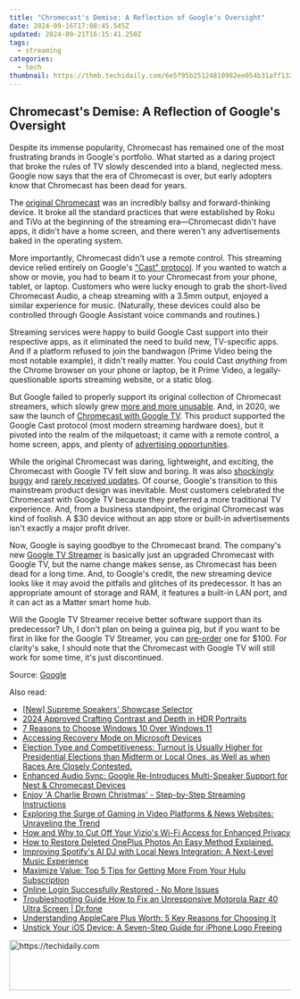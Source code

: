 ```yaml
---
title: "Chromecast's Demise: A Reflection of Google's Oversight"
date: 2024-09-16T17:08:45.545Z
updated: 2024-09-21T16:15:41.250Z
tags:
  - streaming
categories:
  - tech
thumbnail: https://thmb.techidaily.com/6e5f95b25124810982ee054b31aff132061c491b9479b9ba216941d7d9600153.jpg
---
```


## Chromecast's Demise: A Reflection of Google's Oversight

Despite its immense popularity, Chromecast has remained one of the most frustrating brands in Google's portfolio. What started as a daring project that broke the rules of TV slowly descended into a bland, neglected mess. Google now says that the era of Chromecast is over, but early adopters know that Chromecast has been dead for years.

 The [original Chromecast](https://facebook-record-videos.techidaily.com/updated-in-2024-everlasting-deactivation-tactics-against-youtubes-sneaky-snack/) was an incredibly ballsy and forward-thinking device. It broke all the standard practices that were established by Roku and TiVo at the beginning of the streaming era—Chromecast didn't have apps, it didn't have a home screen, and there weren't any advertisements baked in the operating system.

 More importantly, Chromecast didn't use a remote control. This streaming device relied entirely on Google's ["Cast" protocol](https://fox-boxes.techidaily.com/2024-approved-designing-dynamic-openings-that-resonate-with-audience/). If you wanted to watch a show or movie, you had to beam it to your Chromecast from your phone, tablet, or laptop. Customers who were lucky enough to grab the short-lived Chromecast Audio, a cheap streaming with a 3.5mm output, enjoyed a similar experience for music. (Naturally, these devices could also be controlled through Google Assistant voice commands and routines.)

 Streaming services were happy to build Google Cast support into their respective apps, as it eliminated the need to build new, TV-specific apps. And if a platform refused to join the bandwagon (Prime Video being the most notable example), it didn't really matter. You could Cast _anything_ from the Chrome browser on your phone or laptop, be it Prime Video, a legally-questionable sports streaming website, or a static blog.

 But Google failed to properly support its original collection of Chromecast streamers, which slowly grew [more and more unusable](https://instagram-video-recordings.techidaily.com/new-keeping-your-views-private-top-5-insta-tools/). And, in 2020, we saw the launch of [Chromecast with Google TV](https://fox-direct.techidaily.com/new-in-2024-break-free-from-periscope-unique-mobile-video-apps-for-smartphones/). This product supported the Google Cast protocol (most modern streaming hardware does), but it pivoted into the realm of the milquetoast; it came with a remote control, a home screen, apps, and plenty of [advertising opportunities](https://location-social.techidaily.com/edit-and-send-fake-location-on-telegram-for-your-honor-play-7t-in-3-ways-drfone-by-drfone-virtual-android/).

 While the original Chromecast was daring, lightweight, and exciting, the Chromecast with Google TV felt slow and boring. It was also [shockingly buggy](https://chromeunboxed.com/chromecast-google-tv-android-tv-storage-limits-8gb) and [rarely received updates](https://youtube-stream.techidaily.com/2024-approved-the-numbers-game-estimating-income-from-viral-content/). Of course, Google's transition to this mainstream product design was inevitable. Most customers celebrated the Chromecast with Google TV because they preferred a more traditional TV experience. And, from a business standpoint, the original Chromecast was kind of foolish. A $30 device without an app store or built-in advertisements isn't exactly a major profit driver.

 Now, Google is saying goodbye to the Chromecast brand. The company's new [Google TV Streamer](https://techidaily.com/how-to-upgrade-apple-iphone-13-to-the-latest-iosipados-version-drfone-by-drfone-ios-system-repair-ios-system-repair/) is basically just an upgraded Chromecast with Google TV, but the name change makes sense, as Chromecast has been dead for a long time. And, to Google's credit, the new streaming device looks like it may avoid the pitfalls and glitches of its predecessor. It has an appropriate amount of storage and RAM, it features a built-in LAN port, and it can act as a Matter smart home hub.

 Will the Google TV Streamer receive better software support than its predecessor? Uh, I don't plan on being a guinea pig, but if you want to be first in like for the Google TV Streamer, you can [pre-order](https://store.google.com/product/google%5Ftv%5Fstreamer?) one for $100\. For clarity's sake, I should note that the Chromecast with Google TV will still work for some time, it's just discontinued.

 Source: [Google](https://blog.google/products/google-nest/chromecast-history/)

<ins class="adsbygoogle"
     style="display:block"
     data-ad-format="autorelaxed"
     data-ad-client="ca-pub-7571918770474297"
     data-ad-slot="1223367746"></ins>

<ins class="adsbygoogle"
     style="display:block"
     data-ad-client="ca-pub-7571918770474297"
     data-ad-slot="8358498916"
     data-ad-format="auto"
     data-full-width-responsive="true"></ins>

<span class="atpl-alsoreadstyle">Also read:</span>
<div><ul>
<li><a href="https://some-guidance.techidaily.com/new-supreme-speakers-showcase-selector/"><u>[New] Supreme Speakers' Showcase Selector</u></a></li>
<li><a href="https://extra-lessons.techidaily.com/2024-approved-crafting-contrast-and-depth-in-hdr-portraits/"><u>2024 Approved Crafting Contrast and Depth in HDR Portraits</u></a></li>
<li><a href="https://windows11.techidaily.com/7-reasons-to-choose-windows-10-over-windows-11/"><u>7 Reasons to Choose Windows 10 Over Windows 11</u></a></li>
<li><a href="https://win11.techidaily.com/accessing-recovery-mode-on-microsoft-devices/"><u>Accessing Recovery Mode on Microsoft Devices</u></a></li>
<li><a href="https://media-tips.techidaily.com/election-type-and-competitiveness-turnout-is-usually-higher-for-presidential-elections-than-midterm-or-local-ones-as-well-as-when-races-are-closely-conteste52/"><u>Election Type and Competitiveness: Turnout Is Usually Higher for Presidential Elections than Midterm or Local Ones, as Well as when Races Are Closely Contested.</u></a></li>
<li><a href="https://media-tips.techidaily.com/enhanced-audio-sync-google-re-introduces-multi-speaker-support-for-nest-and-chromecast-devices/"><u>Enhanced Audio Sync: Google Re-Introduces Multi-Speaker Support for Nest & Chromecast Devices</u></a></li>
<li><a href="https://media-tips.techidaily.com/enjoy-a-charlie-brown-christmas-step-by-step-streaming-instructions/"><u>Enjoy 'A Charlie Brown Christmas' - Step-by-Step Streaming Instructions</u></a></li>
<li><a href="https://media-tips.techidaily.com/exploring-the-surge-of-gaming-in-video-platforms-and-news-websites-unraveling-the-trend/"><u>Exploring the Surge of Gaming in Video Platforms & News Websites: Unraveling the Trend</u></a></li>
<li><a href="https://media-tips.techidaily.com/how-and-why-to-cut-off-your-vizios-wi-fi-access-for-enhanced-privacy/"><u>How and Why to Cut Off Your Vizio's Wi-Fi Access for Enhanced Privacy</u></a></li>
<li><a href="https://blog-min.techidaily.com/how-to-restore-deleted-oneplus-photos-an-easy-method-explained-by-fonelab-android-recover-photos/"><u>How to Restore Deleted OnePlus Photos An Easy Method Explained.</u></a></li>
<li><a href="https://media-tips.techidaily.com/improving-spotifys-ai-dj-with-local-news-integration-a-next-level-music-experience/"><u>Improving Spotify's AI DJ with Local News Integration: A Next-Level Music Experience</u></a></li>
<li><a href="https://media-tips.techidaily.com/maximize-value-top-5-tips-for-getting-more-from-your-hulu-subscription/"><u>Maximize Value: Top 5 Tips for Getting More From Your Hulu Subscription</u></a></li>
<li><a href="https://win-solutions.techidaily.com/online-login-successfully-restored-no-more-issues/"><u>Online Login Successfully Restored - No More Issues</u></a></li>
<li><a href="https://howto.techidaily.com/troubleshooting-guide-how-to-fix-an-unresponsive-motorola-razr-40-ultra-screen-drfone-by-drfone-fix-android-problems-fix-android-problems/"><u>Troubleshooting Guide How to Fix an Unresponsive Motorola Razr 40 Ultra Screen | Dr.fone</u></a></li>
<li><a href="https://buynow-marvelous.techidaily.com/understanding-applecare-plus-worth-5-key-reasons-for-choosing-it/"><u>Understanding AppleCare Plus Worth: 5 Key Reasons for Choosing It</u></a></li>
<li><a href="https://fox-that.techidaily.com/unstick-your-ios-device-a-seven-step-guide-for-iphone-logo-freeing/"><u>Unstick Your iOS Device: A Seven-Step Guide for iPhone Logo Freeing</u></a></li>
</ul></div>

<!-- affiliate ads begin -->
<a href="https://ephamedtechinc.pxf.io/c/5597632/2137216/26400" target="_top" id="2137216">
  <img src="//a.impactradius-go.com/display-ad/26400-2137216" border="0" alt="https://techidaily.com" width="728" height="90"/>
</a>
<img height="0" width="0" src="https://ephamedtechinc.pxf.io/i/5597632/2137216/26400" style="position:absolute;visibility:hidden;" border="0" />
<!-- affiliate ads end -->

